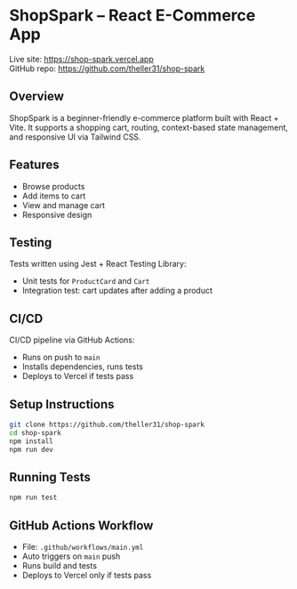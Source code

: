 # ShopSpark – React E-Commerce App

Live site: https://shop-spark.vercel.app  
GitHub repo: https://github.com/theller31/shop-spark

## Overview
ShopSpark is a beginner-friendly e-commerce platform built with React + Vite. It supports a shopping cart, routing, context-based state management, and responsive UI via Tailwind CSS.

## Features
- Browse products
- Add items to cart
- View and manage cart
- Responsive design

## Testing
Tests written using Jest + React Testing Library:
- Unit tests for `ProductCard` and `Cart`
- Integration test: cart updates after adding a product

## CI/CD
CI/CD pipeline via GitHub Actions:
- Runs on push to `main`
- Installs dependencies, runs tests
- Deploys to Vercel if tests pass

## Setup Instructions
```bash
git clone https://github.com/theller31/shop-spark
cd shop-spark
npm install
npm run dev
```

## Running Tests
```bash
npm run test
```

## GitHub Actions Workflow
- File: `.github/workflows/main.yml`
- Auto triggers on `main` push
- Runs build and tests
- Deploys to Vercel only if tests pass
